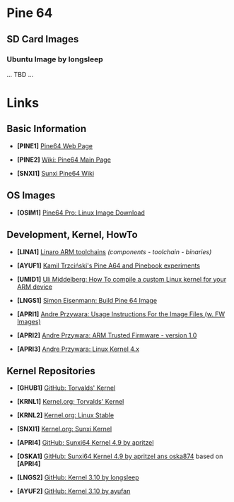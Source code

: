 # Pine 64

## SD Card Images
### Ubuntu Image by longsleep
... TBD ...



# Links
## Basic Information
* **[PINE1]** [Pine64 Web Page](https://www.pine64.org)

* **[PINE2]** [Wiki: Pine64 Main Page](http://wiki.pine64.org/index.php/PINE_A64_Main_Page)

* **[SNXI1]** [Sunxi Pine64 Wiki](http://linux-sunxi.org/Pine64)

## OS Images
* **[OSIM1]** [Pine64 Pro: Linux Image Download](https://www.pine64.pro/downloads/linux-images)

## Development, Kernel, HowTo
* **[LINA1]** [Linaro ARM toolchains](http://releases.linaro.org/components/toolchain/binaries) _(components - toolchain - binaries)_

* **[AYUF1]** [Kamil Trzciński's Pine A64 and Pinebook experiments](https://github.com/ayufan-pine64)

* **[UMID1]** [Uli Middelberg: How To compile a custom Linux kernel for your ARM device](https://github.com/umiddelb/armhf/wiki/How-To-compile-a-custom-Linux-kernel-for-your-ARM-device)

* **[LNGS1]** [Simon Eisenmann: Build Pine 64 Image](https://github.com/longsleep/build-pine64-image)

* **[APRI1]** [Andre Przywara: Usage Instructions For the Image Files (w. FW Images)](https://github.com/apritzel/pine64)

* **[APRI2]** [Andre Przywara: ARM Trusted Firmware - version 1.0](https://github.com/apritzel/arm-trusted-firmware)

* **[APRI3]** [Andre Przywara: Linux Kernel 4.x](https://github.com/apritzel/linux/tree/a64-v6-wip)

## Kernel Repositories
* **[GHUB1]** [GitHub: Torvalds' Kernel](https://github.com/torvalds/linux)

* **[KRNL1]** [Kernel.org: Torvalds' Kernel](https://git.kernel.org/pub/scm/linux/kernel/git/torvalds/linux.git)

* **[KRNL2]** [Kernel.org: Linux Stable](https://git.kernel.org/pub/scm/linux/kernel/git/stable/linux-stable.git)

* **[SNXI1]** [Kernel.org: Sunxi Kernel](https://git.kernel.org/pub/scm/linux/kernel/git/sunxi/linux.git)

* **[APRI4]** [GitHub: Sunxi64 Kernel 4.9 by apritzel](https://github.com/apritzel/linux/tree/sunxi64-4.9-testing)

* **[OSKA1]** [GitHub: Sunxi64 Kernel 4.9 by apritzel ans oska874](https://github.com/oska874/linux-pine64) based on **[APRI4]**

* **[LNGS2]** [GitHub: Kernel 3.10 by longsleep](https://github.com/longsleep/linux-pine64)

* **[AYUF2]** [GitHub: Kernel 3.10 by ayufan](https://github.com/ayufan-pine64/linux-3.10)
